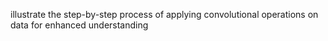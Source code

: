 illustrate the step-by-step process of applying convolutional operations on data for
enhanced understanding
